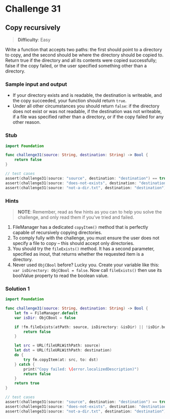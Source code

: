 # Challenge 31

## Copy recursively

> **Difficulty**: Easy

Write a function that accepts two paths: the first should point to a directory to copy, and the second should be where the directory should be copied to. Return true if the directory and all its contents were copied successfully; false if the copy failed, or the user specified something other than a directory.

### Sample input and output

- If your directory exists and is readable, the destination is writeable, and the copy succeeded, your function should return `true`.
- Under all other circumstances you should return `false`: if the directory does not exist or was not readable, if the destination was not writeable, if a file was specified rather than a directory, or if the copy failed for any other reason.

### Stub

``` swift
import Foundation

func challenge31(source: String, destination: String) -> Bool {
    return false
}

// test cases
assert(challenge31(source: "source", destination: "destination") == true, "Challenge 31: Test #1 - failed")
assert(challenge31(source: "does-not-exists", destination: "destination") == false, "Challenge 31: Test #2 - failed")
assert(challenge31(source: "not-a-dir.txt", destination: "destination") == false, "Challenge 31: Test #3 - failed")
```

### Hints

> **NOTE**: Remember, read as few hints as you can to help you solve the challenge, and only read them if you’ve tried and failed.

1. FileManager has a dedicated `copyItem()` method that is perfectly capable of recursively copying directories.
2. To comply fully with the challenge, you must ensure the user does not specify a file to copy – this should accept only directories.
3. You should try the `fileExists()` method. It has a second parameter, specified as inout, that returns whether the requested item is a directory.
4. Never used `ObjCBool` before? Lucky you. Create your variable like this: `var isDirectory: ObjCBool = false`. Now call `fileExists()` then use its boolValue property to read the boolean value.

### Solution 1

``` swift
import Foundation

func challenge31(source: String, destination: String) -> Bool {
    let fm = FileManager.default
    var isDir: ObjCBool = false

    if !fm.fileExists(atPath: source, isDirectory: &isDir) || !isDir.boolValue {
        return false
    }

    let src = URL(fileURLWithPath: source)
    let dst = URL(fileURLWithPath: destination)
    do {
        try fm.copyItem(at: src, to: dst)
    } catch {
        print("Copy failed: \(error.localizedDescription)")
        return false
    }
    return true
}

// test cases
assert(challenge31(source: "source", destination: "destination") == true, "Challenge 31: Test #1 - failed")
assert(challenge31(source: "does-not-exists", destination: "destination") == false, "Challenge 31: Test #2 - failed")
assert(challenge31(source: "not-a-dir.txt", destination: "destination") == false, "Challenge 31: Test #3 - failed")
```
